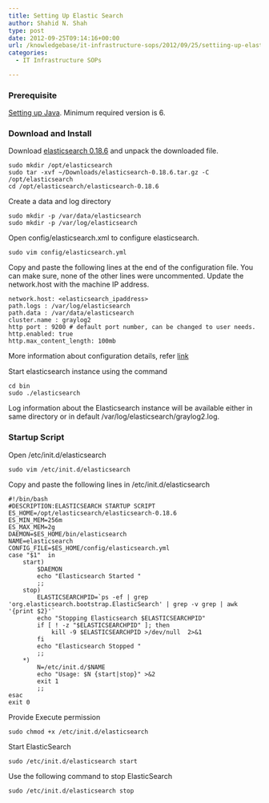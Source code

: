 ```yaml
---
title: Setting Up Elastic Search
author: Shahid N. Shah
type: post
date: 2012-09-25T09:14:16+00:00
url: /knowledgebase/it-infrastructure-sops/2012/09/25/settiing-up-elastic-search/
categories:
  - IT Infrastructure SOPs

---
```

### Prerequisite

[Setting up Java][3]. Minimum required version is 6.

### Download and Install

Download [elasticsearch 0.18.6][4] and unpack the downloaded file.

    sudo mkdir /opt/elasticsearch
    sudo tar -xvf ~/Downloads/elasticsearch-0.18.6.tar.gz -C /opt/elasticsearch
    cd /opt/elasticsearch/elasticsearch-0.18.6
    

Create a data and log directory

    sudo mkdir -p /var/data/elasticsearch
    sudo mkdir -p /var/log/elasticsearch
    

Open config/elasticsearch.xml to configure elasticsearch.

    sudo vim config/elasticsearch.yml
    

Copy and paste the following lines at the end of the configuration file. You can make sure, none of the other lines were uncommented. Update the network.host with the machine IP address.

    network.host: <elasticsearch_ipaddress>
    path.logs : /var/log/elasticsearch
    path.data : /var/data/elasticsearch
    cluster.name : graylog2 
    http port : 9200 # default port number, can be changed to user needs.
    http.enabled: true
    http.max_content_length: 100mb
    

More information about configuration details, refer [link][5]

Start elasticsearch instance using the command

    cd bin
    sudo ./elasticsearch
    

Log information about the Elasticsearch instance will be available either in same directory or in default /var/log/elasticsearch/graylog2.log.

### Startup Script

Open /etc/init.d/elasticsearch

    sudo vim /etc/init.d/elasticsearch
    

Copy and paste the following lines in /etc/init.d/elasticsearch

    #!/bin/bash
    #DESCRIPTION:ELASTICSEARCH STARTUP SCRIPT
    ES_HOME=/opt/elasticsearch/elasticsearch-0.18.6
    ES_MIN_MEM=256m
    ES_MAX_MEM=2g
    DAEMON=$ES_HOME/bin/elasticsearch
    NAME=elasticsearch
    CONFIG_FILE=$ES_HOME/config/elasticsearch.yml
    case "$1"  in
        start)
            $DAEMON
            echo "Elasticsearch Started "
            ;;
        stop)
            ELASTICSEARCHPID=`ps -ef | grep 'org.elasticsearch.bootstrap.ElasticSearch' | grep -v grep | awk '{print $2}'`
            echo "Stopping Elasticsearch $ELASTICSEARCHPID"
            if [ ! -z "$ELASTICSEARCHPID" ]; then
                kill -9 $ELASTICSEARCHPID >/dev/null  2>&1
            fi
            echo "Elasticsearch Stopped "
            ;;
        *)
            N=/etc/init.d/$NAME
            echo "Usage: $N {start|stop}" >&2
            exit 1
            ;;
    esac
    exit 0
    

Provide Execute permission

    sudo chmod +x /etc/init.d/elasticsearch
    

Start ElasticSearch

    sudo /etc/init.d/elasticsearch start
    

Use the following command to stop ElasticSearch

    sudo /etc/init.d/elasticsearch stop
 [3]: https://www.netspective.com/setting-up-java/
 [4]: http://www.elasticsearch.org/download/
 [5]: http://www.elasticsearch.org/guide/reference/setup/configuration.html